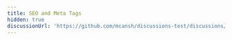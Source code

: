 ```yaml
---
title: SEO and Meta Tags
hidden: true
discussionUrl: 'https://github.com/mcansh/discussions-test/discussions/192'
---
```


